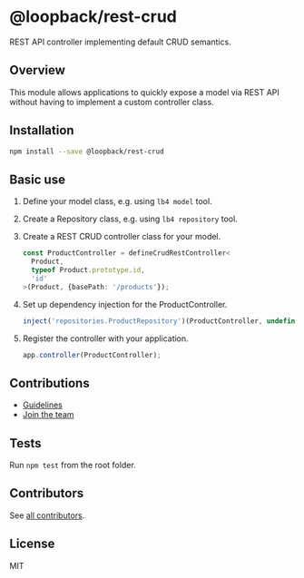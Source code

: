 # @loopback/rest-crud

REST API controller implementing default CRUD semantics.

## Overview

This module allows applications to quickly expose a model via REST API without
having to implement a custom controller class.

## Installation

```sh
npm install --save @loopback/rest-crud
```

## Basic use

1. Define your model class, e.g. using `lb4 model` tool.

2. Create a Repository class, e.g. using `lb4 repository` tool.

3. Create a REST CRUD controller class for your model.

   ```ts
   const ProductController = defineCrudRestController<
     Product,
     typeof Product.prototype.id,
     'id'
   >(Product, {basePath: '/products'});
   ```

4. Set up dependency injection for the ProductController.

   ```ts
   inject('repositories.ProductRepository')(ProductController, undefined, 0);
   ```

5. Register the controller with your application.

   ```ts
   app.controller(ProductController);
   ```

## Contributions

- [Guidelines](https://github.com/strongloop/loopback-next/blob/master/docs/CONTRIBUTING.md)
- [Join the team](https://github.com/strongloop/loopback-next/issues/110)

## Tests

Run `npm test` from the root folder.

## Contributors

See
[all contributors](https://github.com/strongloop/loopback-next/graphs/contributors).

## License

MIT

